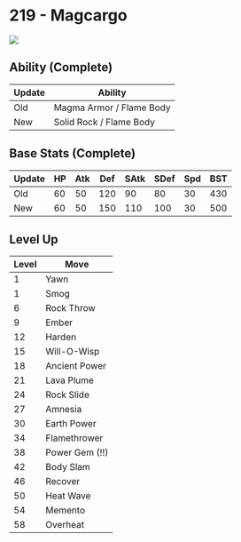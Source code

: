 # 219 - Magcargo
![][219]

## Ability (Complete)

Update | Ability
---    | ---
Old    | Magma Armor / Flame Body
New    | Solid Rock / Flame Body

## Base Stats (Complete)

Update | HP | Atk | Def | SAtk | SDef | Spd | BST
---    | ---| --- | --- | ---  | ---  | --- | ---
Old    | 60 |  50 |  120 |  90  |  80  |  30  |  430
New    | 60 |  50 |  150 |  110  |  100  |  30  |  500

## Level Up

Level | Move
---   | ---
  1   | Yawn
  1   | Smog
  6   | Rock Throw
  9   | Ember
 12   | Harden
 15   | Will-O-Wisp
 18   | Ancient Power
 21   | Lava Plume
 24   | Rock Slide
 27   | Amnesia
 30   | Earth Power
 34   | Flamethrower
 38   | Power Gem (!!)
 42   | Body Slam
 46   | Recover
 50   | Heat Wave
 54   | Memento
 58   | Overheat



[219]: /img/pokemon/219.png
